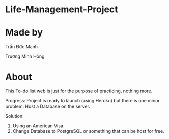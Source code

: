 # Life-Management-Project

# Made by

Trần Đức Mạnh

Trương Minh Hồng

# About

This To-do list web is just for the purpose of practicing, nothing more.

Progress: Project is ready to launch (using Heroku) but there is one minor problem: 
Host a Database on the server.

Solution:

1. Using an American Visa
2. Change Database to PostgreSQL or something that can be host for free.